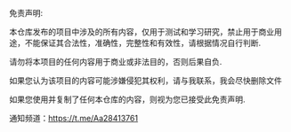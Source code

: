 免责声明:

本仓库发布的项目中涉及的所有内容，仅用于测试和学习研究，禁止用于商业用途，不能保证其合法性，准确性，完整性和有效性，请根据情况自行判断.

请勿将本项目的任何内容用于商业或非法目的，否则后果自负.

如果您认为该项目的内容可能涉嫌侵犯其权利，请与我联系，我会尽快删除文件

如果您使用并复制了任何本仓库的内容，则视为您已接受此免责声明.


通知频道：https://t.me/Aa28413761


